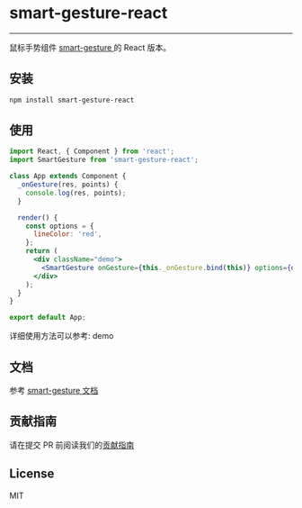 # smart-gesture-react
---
鼠标手势组件 [smart-gesture ](https://github.com/ElemeFE/smart-gesture) 的 React 版本。

## 安装

```sh
npm install smart-gesture-react
```

## 使用

```jsx
import React, { Component } from 'react';
import SmartGesture from 'smart-gesture-react';

class App extends Component {
  _onGesture(res, points) {
    console.log(res, points);
  }

  render() {
    const options = {
      lineColor: 'red',
    };
    return (
      <div className="demo">
		<SmartGesture onGesture={this._onGesture.bind(this)} options={options} />
      </div>
    );
  }
}

export default App;
```

详细使用方法可以参考: demo

## 文档

参考 [smart-gesture 文档](https://github.com/ElemeFE/smart-gesture#smart-gesture)

## 贡献指南

请在提交 PR 前阅读我们的[贡献指南](./.github/CONTRIBUTING_zh-cn.md)

## License

MIT
